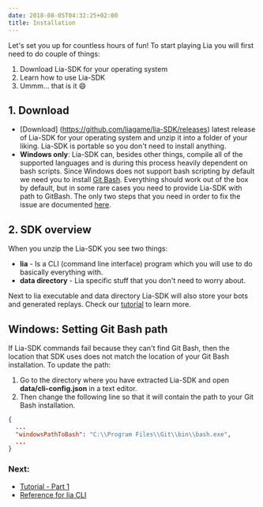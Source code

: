 ```yaml
---
date: 2018-08-05T04:32:25+02:00
title: Installation
---
```


Let's set you up for countless hours of fun! To start playing Lia you will first need to do couple of things:

1. Download Lia-SDK for your operating system
2. Learn how to use Lia-SDK
3. Ummm... that is it :smile:

## 1. Download

* [Download] (https://github.com/liagame/lia-SDK/releases) latest release of Lia-SDK for your operating system and unzip it into a folder of your liking. Lia-SDK is portable so you don't need to install anything.
* **Windows only**: Lia-SDK can, besides other things, compile all of the supported languages and is during this process heavily dependent on bash scripts. Since Windows does not support bash scripting by default we need you to install [Git Bash](https://gitforwindows.org/). Everything should work out of the box by default, but in some rare cases you need to provide Lia-SDK with path to GitBash. The only two steps that you need in order to fix the issue are documented [here](/installation/#windows-setting-git-bash-path).

## 2. SDK overview

When you unzip the Lia-SDK you see two things: 

* **lia** - Is a CLI (command line interface) program which you will use to do basically everything with.
* **data directory** - Lia specific stuff that you don't need to worry about. 

Next to lia executable and data directory Lia-SDK will also store your bots and generated replays. Check our [tutorial](/tutorial-part-1) to learn more.

## Windows: Setting Git Bash path

If Lia-SDK commands fail because they can't find Git Bash, then the location that SDK uses does not match the location of your Git Bash installation. To update the path:

1. Go to the directory where you have extracted Lia-SDK and open **data/cli-config.json** in a text editor.
2. Then change the following line so that it will contain the path to your Git Bash installation.

```json
{ 
  ...
  "windowsPathToBash": "C:\\Program Files\\Git\\bin\\bash.exe",
  ...
}
```

### Next:

* [Tutorial - Part 1](/tutorial-part-1)
* [Reference for lia CLI](/lia-cli)
